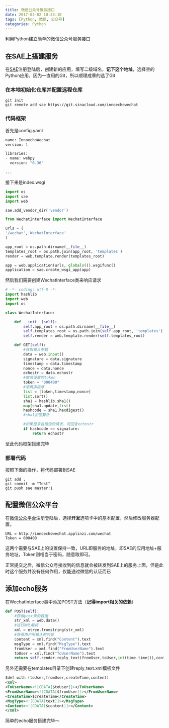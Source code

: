 ```yaml
---
title: 微信公众号服务接口
date: 2017-03-02 10:33:10
tags: [Python, 微信, 公众号]
categories: Python
---
```


利用Python建立简单的微信公众号服务接口
<!--more-->

## 在SAE上搭建服务

在[SAE](http://sae.sina.com.cn/)注册登陆后，创建新的应用，填写二级域名，**记下这个地址**，选择空的Python应用，因为一直用的Git，所以顺理成章的选了Git

### 在本地初始化仓库并配置远程仓库

    git init
    git remote add sae https://git.sinacloud.com/innoechowechat

### 代码框架

首先是config.yaml

```python
name: InnoechoWechat
version: 1

libraries:
- name: webpy 
  version: "0.36"

...
```

接下来是index.wsgi

```python
import os
import sae
import web

sae.add_vendor_dir('vendor')

from WechatInterface import WechatInterface

urls = (
'/wechat','WechatInterface'
)

app_root = os.path.dirname(__file__)
templates_root = os.path.join(app_root, 'templates')
render = web.template.render(templates_root)

app = web.application(urls, globals()).wsgifunc()        
application = sae.create_wsgi_app(app)
```

然后我们需要创建WechatInterface类来响应请求

```python
# -*- coding: utf-8 -*-
import hashlib
import web
import os

class WechatInterface:

    def __init__(self):
        self.app_root = os.path.dirname(__file__)
        self.templates_root = os.path.join(self.app_root, 'templates')
        self.render = web.template.render(self.templates_root)

    def GET(self):
        #获取输入参数
        data = web.input()
        signature = data.signature
        timestamp = data.timestamp
        nonce = data.nonce
        echostr = data.echostr
        #微信设置的token
        token = "000400" 
        #字典序排序
        list = [token,timestamp,nonce]
        list.sort()
        sha1 = hashlib.sha1()
        map(sha1.update,list)
        hashcode = sha1.hexdigest()
        #sha1加密算法        

        #如果是来自微信的请求，则回复echostr
        if hashcode == signature:
            return echostr
```

至此代码框架搭建完毕

### 部署代码

按照下面的操作，将代码部署到SAE

    git add .
    git commit -m "Test"
    git push sae master:1

## 配置微信公众平台

在[微信公众平台](http://mp.weixin.qq.com)注册登陆后，选择**开发**选项卡中的基本配置，然后修改服务器配置。

    URL = http://innoechowechat.applinzi.com/wechat
    Token = 000400

这两个需要与SAE上的设置保持一致，URL即服务的地址，即SAE的应用地址+服务地址，Token则相当于密码，随意取即可。

正常提交之后，微信公众号接收到的信息就会被转发到SAE上的服务上面，但是此时这个服务并没有任何作用，仅能通过微信的认证而已

## 添加echo服务

在WechatInterface类中添加POST方法（**记得import相关的依赖**）

```python
def POST(self):   
    #获得post来的数据     
    str_xml = web.data()
    #进行XML解析
    xml = etree.fromstring(str_xml)
    #获得用户所输入的内容
    content = xml.find("Content").text
    msgType = xml.find("MsgType").text
    fromUser = xml.find("FromUserName").text
    toUser = xml.find("ToUserName").text
    return self.render.reply_text(fromUser,toUser,int(time.time()),content)
```

另外还需要在templates目录下创建reply_text.xml模板文件

```xml
$def with (toUser,fromUser,createTime,content)
<xml>
<ToUserName><![CDATA[$toUser]]></ToUserName>
<FromUserName><![CDATA[$fromUser]]></FromUserName>
<CreateTime>$createTime</CreateTime>
<MsgType><![CDATA[text]]></MsgType>
<Content><![CDATA[$content]]></Content>
</xml>
```

简单的echo服务搭建完毕～